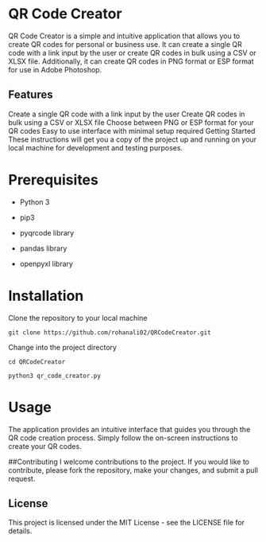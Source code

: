 # QR Code Creator

QR Code Creator is a simple and intuitive application that allows you to create QR codes for personal or business use. It can create a single QR code with a link input by the user or create QR codes in bulk using a CSV or XLSX file. Additionally, it can create QR codes in PNG format or ESP format for use in Adobe Photoshop.

## Features
Create a single QR code with a link input by the user
Create QR codes in bulk using a CSV or XLSX file
Choose between PNG or ESP format for your QR codes
Easy to use interface with minimal setup required
Getting Started
These instructions will get you a copy of the project up and running on your local machine for development and testing purposes.

# Prerequisites
- Python 3
* pip3
+ pyqrcode library
- pandas library
* openpyxl library

# Installation

Clone the repository to your local machine

`git clone https://github.com/rohanali02/QRCodeCreator.git`

Change into the project directory

`cd QRCodeCreator`

` python3 qr_code_creator.py `

# Usage
The application provides an intuitive interface that guides you through the QR code creation process. Simply follow the on-screen instructions to create your QR codes.

##Contributing
I welcome contributions to the project. If you would like to contribute, please fork the repository, make your changes, and submit a pull request.

## License
This project is licensed under the MIT License - see the LICENSE file for details.
